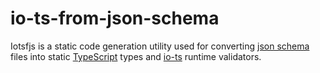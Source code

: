 # io-ts-from-json-schema

Iotsfjs is a static code generation utility used for converting [json schema](https://json-schema.org/) files into static [TypeScript](https://www.typescriptlang.org/) types and [io-ts](https://github.com/gcanti/io-ts) runtime validators.
